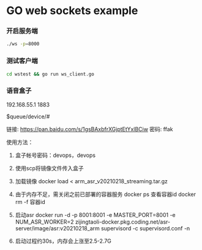 # GO web sockets example

### 开启服务端
```bash
./ws -p=8000
```

### 测试客户端
```bash
cd wstest && go run ws_client.go
```


### 语音盒子
192.168.55.1 1883

$queue/device/#


链接: https://pan.baidu.com/s/1gsBAxbfrXGjptEtYxlBCiw  密码: ffak

使用方法：
 1. 盒子帐号密码：devops，devops
 2. 使用scp将镜像文件传入盒子
 3. 加载镜像
  docker load < arm_asr_v20210218_streaming.tar.gz
 4. 由于内存不足，需关闭之前已部署的容器服务
  docker ps 查看容器id
  docker rm -f 容器id
 5. 启动asr
  docker run -d -p 8001:8001 -e MASTER_PORT=8001 -e NUM_ASR_WORKER=2 zijingtaoli-docker.pkg.coding.net/asr-server/image/asr:v20210218_arm  supervisord -c supervisord.conf -n
  
 6. 启动过程约30s，内存会上涨至2.5-2.7G
